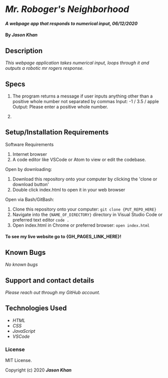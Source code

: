 # _Mr. Roboger's Neighborhood_

#### _A webpage app that responds to numerical input, 06/12/2020_

#### By _**Jason Khan**_

## Description

_This webpage application takes numerical input, loops through it and outputs a robotic mr rogers response._

## Specs

1.  The program returns a message if user inputs anything other than a positive whole number not separated by commas
    Input: -1 / 3.5 / apple
    Output: Please enter a positive whole number.

2.  

## Setup/Installation Requirements

Software Requirements
1. Internet browser
2. A code editor like VSCode or Atom to view or edit the codebase.

Open by downloading:
1. Download this repository onto your computer by clicking the 'clone or download button'
2. Double click index.html to open it in your web browser

Open via Bash/GitBash:
1. Clone this repository onto your computer:
`git clone {PUT_REPO_HERE}`
2. Navigate into the `{NAME_OF_DIRECTORY}` directory in Visual Studio Code or preferred text editor
`code .`
3. Open index.html in Chrome or preferred browser:
`open index.html`

#### To see my live website go to {GH_PAGES_LINK_HERE}!

## Known Bugs

_No known bugs_

## Support and contact details

_Please reach out through my GitHub account._

## Technologies Used

* _HTML_
* _CSS_
* _JavaScript_
* _VSCode_

### License

MIT License.

Copyright (c) 2020 **_Jason Khan_**
